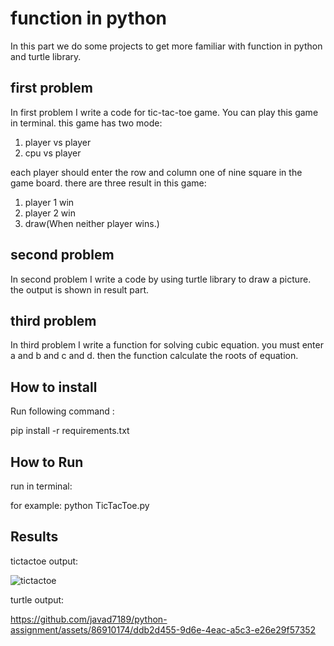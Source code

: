 
# function in python

In this part we do some projects to get more familiar with function in python and turtle library.


## first problem

In first problem I write a code for tic-tac-toe game.
You can play this game in terminal.
this game has two mode:
1. player vs player
2. cpu vs player

each player should enter the row and column one of nine square in the game board.
there are three result in this game:

1. player 1 win
2. player 2 win
3. draw(When neither player wins.)



## second problem

In second problem I write a code by using turtle library to draw a picture.
the output is shown in result part.

## third problem

In third problem I write a function for solving cubic equation.
you must enter a and b and c and d. then the function calculate the roots of equation.



## How to install
Run following command :

pip install -r requirements.txt


## How to Run

run in terminal:

for example: python TicTacToe.py

## Results

tictactoe output:


![tictactoe](https://github.com/javad7189/python-assignment/assets/86910174/285d6645-3a40-4595-8803-b47cbb7e422a)


turtle output:




https://github.com/javad7189/python-assignment/assets/86910174/ddb2d455-9d6e-4eac-a5c3-e26e29f57352
















